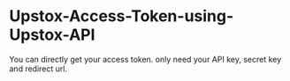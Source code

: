 # Upstox-Access-Token-using-Upstox-API
You can directly get your access token. only need your API key, secret key and redirect url.

